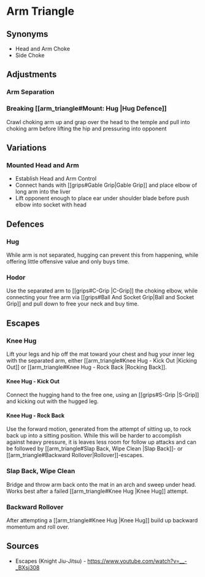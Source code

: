 # Arm Triangle
## Synonyms
* Head and Arm Choke
* Side Choke

## Adjustments
### Arm Separation

### Breaking [[arm_triangle#Mount: Hug |Hug Defence]]
Crawl choking arm up and grap over the head to the temple and pull into choking arm before lifting the hip and pressuring into opponent

## Variations
### Mounted Head and Arm
* Establish Head and Arm Control
* Connect hands with [[grips#Gable Grip|Gable Grip]] and place elbow of long arm into the liver
* Lift opponent enough to place ear under shoulder blade before push elbow into socket with head

## Defences
### Hug
While arm is not separated, hugging can prevent this from happening, while offering little offensive value and only buys time.

### Hodor
Use the separated arm to [[grips#C-Grip |C-Grip]] the choking elbow, while connecting your free arm via [[grips#Ball And Socket Grip|Ball and Socket Grip]] and pull down to free your neck and buy time. 

## Escapes
### Knee Hug
Lift your legs and hip off the mat toward your chest and hug your inner leg with the separated arm, either [[arm_triangle#Knee Hug - Kick Out |Kicking Out]] or [[arm_triangle#Knee Hug - Rock Back |Rocking Back]].

#### Knee Hug - Kick Out
Connect the hugging hand to the free one, using an [[grips#S-Grip |S-Grip]] and kicking out with the hugged leg.

#### Knee Hug - Rock Back
Use the forward motion, generated from the attempt of sitting up, to rock back up into a sitting position. While this will be harder to accomplish against heavy pressure, it is leaves less room for follow up attacks and can be followed by [[arm_triangle#Slap Back, Wipe Clean |Slap Back]]- or [[arm_triangle#Backward Rollover|Rollover]]-escapes.

### Slap Back, Wipe Clean
Bridge and throw arm back onto the mat in an arch and sweep under head. Works best after a failed [[arm_triangle#Knee Hug |Knee Hug]] attempt.

### Backward Rollover
After attempting a [[arm_triangle#Knee Hug |Knee Hug]] build up backward momentum and roll over.

## Sources
* Escapes (Knight Jiu-Jitsu) - https://www.youtube.com/watch?v=__-_BXsj308

